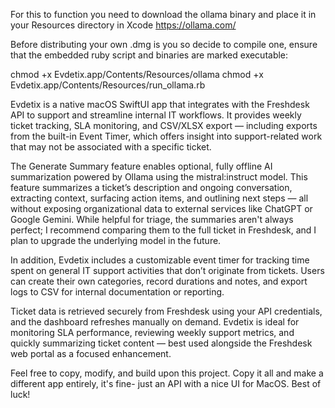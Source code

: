 For this to function you need to download the ollama binary and place it in your Resources directory in Xcode https://ollama.com/

Before distributing your own .dmg is you so decide to compile one, ensure that the embedded ruby script and binaries are marked executable:


chmod +x Evdetix.app/Contents/Resources/ollama
chmod +x Evdetix.app/Contents/Resources/run_ollama.rb

Evdetix is a native macOS SwiftUI app that integrates with the Freshdesk API to support and streamline internal IT workflows. It provides weekly ticket tracking, SLA monitoring, and CSV/XLSX export — including exports from the built-in Event Timer, which offers insight into support-related work that may not be associated with a specific ticket.

The Generate Summary feature enables optional, fully offline AI summarization powered by Ollama using the mistral:instruct model. This feature summarizes a ticket’s description and ongoing conversation, extracting context, surfacing action items, and outlining next steps — all without exposing organizational data to external services like ChatGPT or Google Gemini. While helpful for triage, the summaries aren't always perfect; I recommend comparing them to the full ticket in Freshdesk, and I plan to upgrade the underlying model in the future.

In addition, Evdetix includes a customizable event timer for tracking time spent on general IT support activities that don’t originate from tickets. Users can create their own categories, record durations and notes, and export logs to CSV for internal documentation or reporting.

Ticket data is retrieved securely from Freshdesk using your API credentials, and the dashboard refreshes manually on demand. Evdetix is ideal for monitoring SLA performance, reviewing weekly support metrics, and quickly summarizing ticket content — best used alongside the Freshdesk web portal as a focused enhancement.

Feel free to copy, modify, and build upon this project. Copy it all and make a different app entirely, it's fine- just an API with a nice UI for MacOS. Best of luck!
